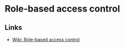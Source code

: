 # Role-based access control

## Links
- [Wiki: Role-based access control](https://en.wikipedia.org/wiki/Role-based_access_control)
